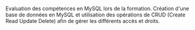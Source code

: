 Evaluation des compétences en MySQL lors de la formation.
Création d'une base de données en MySQL et utilisation des opérations de CRUD (Create Read Update Delete) afin de gérer les différents accès et droits.
